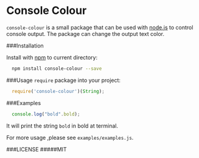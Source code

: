# Console Colour

`console-colour` is a small package that can be used with [node.js](http://nodejs.org) to control console output. The package can change the output text color.

###Installation

Install with [npm](http://npmjs.org) to current directory:

```bash
  npm install console-colour --save
```

###Usage
`require` package into your project:
```js
  require('console-colour')(String);
```

###Examples
```js
  console.log("bold".bold);
```
It will print the string `bold` in bold at terminal.

For more usage ,please see `examples/examples.js`.

###LICENSE
#####MIT